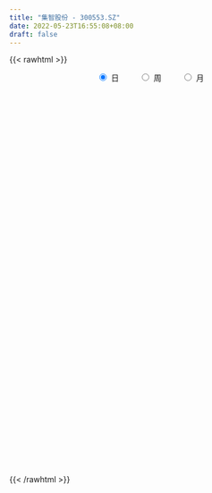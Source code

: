 ```yaml
---
title: "集智股份 - 300553.SZ"
date: 2022-05-23T16:55:08+08:00
draft: false
---
```

{{< rawhtml >}}
    <div style="text-align: center">
        <label style="padding: 1rem;"><input style="margin-right: .5rem" type="radio" name="period" value="D" checked onclick="period_change(this)">日</label>
        <label style="padding: 1rem;"><input style="margin-right: .5rem" type="radio" name="period" value="W" onclick="period_change(this)">周</label>
        <label style="padding: 1rem;"><input style="margin-right: .5rem" type="radio" name="period" value="M" onclick="period_change(this)">月</label>
    </div>
    <div id="chart" style="height: 700px;"></div> 
    <script type="text/javascript">
        const D_v = [2962.0,2968.0,3688.0,3439.0,1868.0,1615.0,1783.0,4002.0,2329.0,3218.0,6446.0,6210.93,5413.0,3472.0,4800.0,4028.0,3509.0,3926.0,3252.0,3404.0,7332.0,5811.0,5268.93,4559.0,4743.0,3405.0,14246.03,14517.24,8392.0,5097.0,4588.0,3905.0,3612.0,4736.0,3477.0,4555.0,4463.0,24744.67,15477.93,18235.24,9049.0,8050.0,6042.0,4484.0,4563.0,6042.0,5455.0,4165.0,2946.0,10030.0,7263.0,5226.0,11002.0,15880.93,10803.93,35881.0,49663.0,31903.0,22975.0,14839.0,12667.0,14887.0,21740.27,21833.75,11392.78,16136.78,10083.78,7266.0,20325.63,35066.72,22460.88,16913.0,23971.03,21809.03,20874.0,26190.03,17050.0,13338.85,12682.97,12625.9,11439.97,10590.12,15157.0,12155.0,11850.12,14364.0,7439.0,7422.0,6838.12,5230.12,6929.0,6146.0,4292.0,6129.0,7845.0,7114.0,3621.0,4165.0,4713.23,4066.48,2962.0,3488.0,3769.0,3030.97,2811.0,2035.1,2020.0,2239.0,2726.0,5511.0,5100.0,3158.0,5784.78,9227.0,4596.0,3797.0,4206.0,3359.0,3802.0,2610.0,2772.0,2955.21,4351.12,5575.03,5523.12,4320.0,4572.6,8953.0,4655.0,3219.78,5607.0,4857.0,3695.0,4349.78,3736.0,4301.0,6515.0,6170.0,4360.0,4411.12,7189.0,4974.0,3114.0,5951.0,29745.83,20670.6,28112.6,22133.0,14588.23,10885.0,9249.0,10646.0,8062.0,7560.0,6167.23,5602.85,6278.85,7251.0,6593.0,13162.0,16183.0,14206.0,6502.0,8854.9,7121.0,6992.0,13182.23,8792.0,7131.0,7607.9,8454.0,5835.97,11032.0,4586.0,4579.97,4958.0,3446.31,4913.0,3962.97,5039.0,3428.0,3801.0,3339.31,3458.67,2578.0,2642.0,3744.67,4295.0,3516.0,4230.0,2681.0,4208.0,19968.78,11934.0,6938.0,7583.0,7223.0,7083.0,6014.0,4666.0,6980.0,8033.0,10918.0,10257.38,7114.0,8153.38,6891.0,11172.0,3851.06,5019.0,4678.0,6293.0,3562.0,3738.0,3388.6,3646.0,2891.0,4950.0,6050.97,4335.6,4180.0,3062.0,5387.0,3517.0,3759.0,2635.51,4190.48,4311.0,3551.0,5860.91,4033.0,3569.23,4389.0,3774.1,5553.1,4345.03,4675.87,4747.0,2752.34,2232.0,2849.16,3655.0,3160.0,2194.0,2969.0,2476.0,5694.0,7524.0,6199.0,7689.2]
const D_histogram = [0.0,-0.0133123647,0.0082301914,-0.0097472657,-0.0249057482,-0.027937122,-0.0434325105,-0.0189228336,0.0078683094,0.0333970901,0.096657361,0.1755887801,0.1649779867,0.1801553685,0.206460985,0.1861997057,0.1546197102,0.1542626738,0.1559119346,0.1647586582,0.1913172199,0.1805620296,0.1414661569,0.0882484636,0.0574860588,0.0122854856,0.118644642,0.2305514233,0.2361589212,0.1991967683,0.1580962195,0.1027943203,0.0674212599,-0.0156632768,-0.050232824,-0.1539375175,-0.1739339941,0.0042088174,0.0221392317,0.1326669156,0.1483557287,0.106631692,0.0691571993,0.031047677,-0.0329744649,-0.1602227871,-0.1547765576,-0.1950043679,-0.2172723308,-0.1449342686,-0.0793020394,-0.106010194,-0.0306860015,0.0019649716,-0.1074423406,0.2208432978,0.4254004995,0.5522014933,0.4315458911,0.3251420701,0.2497385584,0.1984253652,0.2678338031,0.2255025731,0.1920595642,0.0640328299,-0.0031162803,-0.0707009633,0.0023533648,0.1271754996,0.0280843859,-0.0307221286,0.0888452297,0.1714300709,0.1501720092,0.2432887968,0.2048229259,0.1269146871,0.0223359608,-0.1490493964,-0.1991832685,-0.2551144722,-0.1777869501,-0.1897006735,-0.2673411803,-0.4217037214,-0.4766167293,-0.5667018453,-0.6230403407,-0.5970559954,-0.5328763287,-0.5088095796,-0.5144540054,-0.4957709038,-0.5542248286,-0.6081978809,-0.5811183565,-0.5792747344,-0.4682185805,-0.3228208351,-0.2342604451,-0.2039402857,-0.1085021477,-0.0012557609,0.0203424373,0.0687660421,0.0796158072,0.0597830281,0.0063061948,-0.1024833541,-0.1902275555,-0.2240097859,-0.2095628583,-0.3259870373,-0.3554956862,-0.3090249267,-0.300902806,-0.2284884497,-0.1120323315,-0.033809772,0.0528013056,0.1406476797,0.2243426972,0.3247876835,0.4341927132,0.5099419105,0.4924545783,0.5701232767,0.5297552915,0.5209739055,0.5376450841,0.5260504464,0.4993390605,0.4723494229,0.3982985728,0.3328244465,0.351342752,0.3416004422,0.2660138097,0.2163309721,0.0458730186,-0.0836014522,-0.1344617417,-0.0986140011,0.0875672422,0.1104025649,0.2668088435,0.4279281924,0.4562211507,0.4619176039,0.3748802111,0.2442762592,0.0939317053,-0.0394206493,-0.1812074662,-0.2285376971,-0.2430184826,-0.2075171051,-0.1739847755,-0.0913555728,0.0619574452,0.1122730669,0.0964147481,0.0096971541,-0.0141634443,-0.010106935,0.0993262393,0.0716478323,-0.0291946302,-0.0677955975,-0.1622096042,-0.1899224234,-0.3673101287,-0.4241584978,-0.4423516226,-0.5294427859,-0.5677918887,-0.6418472301,-0.5963677464,-0.5414468576,-0.4311991247,-0.3070245921,-0.2424719847,-0.2455621522,-0.1997067403,-0.192130379,-0.1249047067,-0.0739473541,-0.0056950947,0.0959976034,0.1384337567,0.2247901036,0.3387409055,0.4555837092,0.5109161591,0.5740459656,0.5870293141,0.5097655463,0.3928649561,0.2391227075,0.0442761695,-0.1540951216,-0.3158457228,-0.4135352429,-0.5524391414,-0.7399053767,-0.7707972845,-0.6172122664,-0.4790895584,-0.3561688287,-0.2656391007,-0.1465830368,-0.0908590847,-0.0181941014,0.0109054872,-0.016930946,-0.0138619367,0.0027051271,-0.0605723278,-0.0472715237,-0.0976051943,-0.1575210891,-0.2518518558,-0.2250262242,-0.1965457864,-0.1246771608,-0.1056781638,-0.0063383044,0.0954067029,0.0980197988,0.0202695974,0.0002016257,-0.1830481695,-0.2734824845,-0.2678308079,-0.2667341401,-0.1785972821,-0.0981926138,-0.0578961321,0.024203941,0.1115541155,0.1775781812,0.2072243287,0.2279975116,0.2339425555,0.2348541709,0.2741475202,0.3871436213,0.4731589879,0.6017698774]
const D_fast = [0.0,-0.0166404558,0.0069596481,-0.0134546255,-0.034839545,-0.0448551993,-0.0712087154,-0.0514297469,-0.0226715266,0.0112065266,0.0986311379,0.2214597519,0.2520934552,0.3123096791,0.3902305419,0.4165191889,0.4235941211,0.4618027531,0.5024299976,0.5524663857,0.6268542524,0.6612395695,0.657510236,0.6263546586,0.6099637686,0.5678345667,0.7038548836,0.8733995207,0.9380467489,0.9508837882,0.9493072943,0.9197039752,0.9011862297,0.8141858738,0.7670581206,0.6248690477,0.5613890726,0.7405840885,0.7640493107,0.9077437234,0.9605214688,0.9454553551,0.9252701622,0.8949225591,0.8226568011,0.655352782,0.6221048722,0.5331259699,0.4565399243,0.4926444194,0.5384511386,0.4852404356,0.5528931277,0.5860353437,0.4497674464,0.8332639092,1.1441712358,1.4090226029,1.3962534734,1.37113517,1.3581662979,1.3564594459,1.4928263346,1.5068707479,1.5214426301,1.4094241033,1.341495923,1.2562359991,1.3298786685,1.4864946781,1.3944246609,1.3279376142,1.46971628,1.595158639,1.6114435796,1.7653825663,1.778122427,1.7319428599,1.6329481238,1.4243004175,1.3243707283,1.2046609065,1.237541691,1.1782027993,1.0337269975,0.773938526,0.5998713358,0.3681107585,0.1560121779,0.0327325243,-0.0363068911,-0.1394425369,-0.2737004641,-0.3789600884,-0.5759702204,-0.7819927429,-0.9001928077,-1.0431678691,-1.0491663604,-0.9844738238,-0.954478545,-0.9751434571,-0.9068308559,-0.7998984094,-0.7732146019,-0.7075994866,-0.6768457696,-0.6817327917,-0.7336330763,-0.8680434637,-1.003344554,-1.0931292309,-1.1310730179,-1.3289939562,-1.4473765266,-1.4781619988,-1.5452655797,-1.5299733358,-1.4415253005,-1.3717551839,-1.2719437799,-1.1489354859,-1.0091547941,-0.827512887,-0.6095596789,-0.4063250039,-0.3006986916,-0.080499174,0.0115716637,0.133033754,0.2841162036,0.4040341775,0.5021575568,0.5932552749,0.618779068,0.6365110533,0.7428650469,0.8185228476,0.8094396675,0.813839573,0.6548498741,0.5044750403,0.4199993153,0.4311935557,0.6392666095,0.6897025734,0.9128110629,1.1809124599,1.3232607059,1.4444365601,1.4511192201,1.3815843329,1.2547227053,1.1115151885,0.924426505,0.8199618499,0.7447264437,0.7283485449,0.7183846806,0.7781749901,0.9469773694,1.0253612578,1.0336066261,0.9493133206,0.9219118611,0.9234416366,1.0577063708,1.0479399219,0.9397988019,0.8842489351,0.7492825274,0.6740891023,0.4048738649,0.2419858714,0.1132048409,-0.1062470189,-0.2865440939,-0.5210612428,-0.6246736957,-0.7051145213,-0.7026665696,-0.6552481849,-0.6513135738,-0.7157942793,-0.7198655526,-0.760321786,-0.7243222904,-0.6918517763,-0.6250232905,-0.4993311916,-0.4222865991,-0.2797327263,-0.081096698,0.1496420329,0.3327035226,0.5393448205,0.6990854976,0.7492631164,0.7305787651,0.6366171934,0.4528396978,0.2159446262,-0.0247674056,-0.2258407365,-0.5028544203,-0.8752969998,-1.0988882287,-1.0996062772,-1.0812559588,-1.0473774363,-1.0232574835,-0.9408471788,-0.9078379979,-0.8397215399,-0.8078955795,-0.8399647492,-0.840361224,-0.8231178784,-0.9015384153,-0.9000554922,-0.9747904613,-1.0740866284,-1.2313803591,-1.2608112835,-1.2814672924,-1.2407679569,-1.2481885008,-1.1504332176,-1.0248365345,-0.9977184889,-1.070401291,-1.0904188562,-1.3194306939,-1.47823563,-1.5395416554,-1.6051285225,-1.5616409851,-1.5057844702,-1.4799620216,-1.3918109633,-1.2765722599,-1.1661536489,-1.0847014192,-1.0069288583,-0.9424981756,-0.8828730175,-0.7750427881,-0.5652607817,-0.3609556681,-0.0819023093]
const D_slow = [0.0,-0.0033280912,-0.0012705433,-0.0037073598,-0.0099337968,-0.0169180773,-0.0277762049,-0.0325069133,-0.030539836,-0.0221905634,0.0019737768,0.0458709718,0.0871154685,0.1321543106,0.1837695569,0.2303194833,0.2689744109,0.3075400793,0.346518063,0.3877077275,0.4355370325,0.4806775399,0.5160440791,0.538106195,0.5524777097,0.5555490811,0.5852102416,0.6428480974,0.7018878277,0.7516870198,0.7912110747,0.8169096548,0.8337649698,0.8298491506,0.8172909446,0.7788065652,0.7353230667,0.736375271,0.741910079,0.7750768079,0.81216574,0.838823663,0.8561129629,0.8638748821,0.8556312659,0.8155755691,0.7768814297,0.7281303378,0.6738122551,0.6375786879,0.6177531781,0.5912506296,0.5835791292,0.5840703721,0.557209787,0.6124206114,0.7187707363,0.8568211096,0.9647075824,1.0459930999,1.1084277395,1.1580340808,1.2249925316,1.2813681748,1.3293830659,1.3453912734,1.3446122033,1.3269369625,1.3275253037,1.3593191786,1.366340275,1.3586597429,1.3808710503,1.423728568,1.4612715703,1.5220937695,1.573299501,1.6050281728,1.610612163,1.5733498139,1.5235539968,1.4597753787,1.4153286412,1.3679034728,1.3010681777,1.1956422474,1.0764880651,0.9348126038,0.7790525186,0.6297885197,0.4965694376,0.3693670427,0.2407535413,0.1168108154,-0.0217453918,-0.173794862,-0.3190744511,-0.4638931347,-0.5809477799,-0.6616529887,-0.7202180999,-0.7712031714,-0.7983287083,-0.7986426485,-0.7935570392,-0.7763655287,-0.7564615768,-0.7415158198,-0.7399392711,-0.7655601096,-0.8131169985,-0.869119445,-0.9215101596,-1.0030069189,-1.0918808404,-1.1691370721,-1.2443627736,-1.3014848861,-1.3294929689,-1.3379454119,-1.3247450855,-1.2895831656,-1.2334974913,-1.1523005704,-1.0437523921,-0.9162669145,-0.7931532699,-0.6506224507,-0.5181836279,-0.3879401515,-0.2535288805,-0.1220162689,0.0028184963,0.120905852,0.2204804952,0.3036866068,0.3915222948,0.4769224054,0.5434258578,0.5975086008,0.6089768555,0.5880764925,0.554461057,0.5298075568,0.5516993673,0.5793000085,0.6460022194,0.7529842675,0.8670395552,0.9825189562,1.0762390089,1.1373080737,1.1607910001,1.1509358377,1.1056339712,1.0484995469,0.9877449263,0.93586565,0.8923694561,0.8695305629,0.8850199242,0.9130881909,0.937191878,0.9396161665,0.9360753054,0.9335485717,0.9583801315,0.9762920896,0.968993432,0.9520445327,0.9114921316,0.8640115258,0.7721839936,0.6661443691,0.5555564635,0.423195767,0.2812477948,0.1207859873,-0.0283059493,-0.1636676637,-0.2714674449,-0.3482235929,-0.4088415891,-0.4702321271,-0.5201588122,-0.568191407,-0.5994175836,-0.6179044222,-0.6193281958,-0.595328795,-0.5607203558,-0.5045228299,-0.4198376035,-0.3059416762,-0.1782126365,-0.0347011451,0.1120561835,0.23949757,0.3377138091,0.3974944859,0.4085635283,0.3700397479,0.2910783172,0.1876945065,0.0495847211,-0.1353916231,-0.3280909442,-0.4823940108,-0.6021664004,-0.6912086076,-0.7576183828,-0.794264142,-0.8169789131,-0.8215274385,-0.8188010667,-0.8230338032,-0.8264992874,-0.8258230056,-0.8409660875,-0.8527839684,-0.877185267,-0.9165655393,-0.9795285033,-1.0357850593,-1.0849215059,-1.1160907961,-1.1425103371,-1.1440949132,-1.1202432374,-1.0957382877,-1.0906708884,-1.090620482,-1.1363825243,-1.2047531455,-1.2717108475,-1.3383943825,-1.383043703,-1.4075918564,-1.4220658895,-1.4160149042,-1.3881263754,-1.3437318301,-1.2919257479,-1.23492637,-1.1764407311,-1.1177271884,-1.0491903083,-0.952404403,-0.834114656,-0.6836721867]
const D_data = [['2021-05-12', 26.9146, 27.143, 26.567, 27.3118],['2021-05-13', 27.1629, 26.9344, 26.855, 27.4111],['2021-05-14', 26.9344, 27.3913, 26.8152, 27.5998],['2021-05-17', 27.4111, 26.9046, 26.8351, 27.5998],['2021-05-18', 26.9742, 26.8351, 26.6265, 27.1529],['2021-05-19', 26.8053, 26.9146, 26.6464, 26.9444],['2021-05-20', 26.7755, 26.6762, 26.6166, 26.845],['2021-05-21', 26.9642, 27.1728, 26.6663, 27.3317],['2021-05-24', 27.1728, 27.3317, 27.1728, 27.5005],['2021-05-25', 27.58, 27.4707, 27.1728, 27.7985],['2021-05-26', 27.8084, 28.2355, 27.8084, 28.6427],['2021-05-27', 28.2255, 28.9307, 28.1064, 29.1293],['2021-05-28', 29.0, 28.14, 28.02, 29.26],['2021-05-31', 28.14, 28.63, 27.86, 28.69],['2021-06-01', 28.73, 29.06, 28.44, 29.11],['2021-06-02', 28.8, 28.68, 28.56, 29.27],['2021-06-03', 28.52, 28.57, 28.51, 29.18],['2021-06-04', 28.58, 29.04, 28.52, 29.07],['2021-06-07', 29.09, 29.24, 28.88, 29.35],['2021-06-08', 29.25, 29.54, 28.94, 29.57],['2021-06-09', 29.39, 30.06, 29.12, 30.52],['2021-06-10', 30.22, 29.85, 29.61, 30.99],['2021-06-11', 30.0, 29.56, 29.55, 30.58],['2021-06-15', 29.29, 29.3, 28.89, 29.83],['2021-06-16', 29.58, 29.49, 29.15, 30.25],['2021-06-17', 29.28, 29.21, 29.0, 30.05],['2021-06-18', 29.22, 31.41, 29.22, 31.41],['2021-06-21', 30.9, 32.3, 30.58, 32.57],['2021-06-22', 32.3, 31.57, 31.39, 32.39],['2021-06-23', 31.25, 31.23, 31.12, 31.9],['2021-06-24', 31.23, 31.22, 31.14, 32.17],['2021-06-25', 31.1, 31.0, 30.6, 31.47],['2021-06-28', 30.99, 31.19, 30.56, 31.27],['2021-06-29', 31.19, 30.41, 30.3, 31.9],['2021-06-30', 30.25, 30.79, 30.18, 31.19],['2021-07-01', 30.81, 29.58, 29.58, 31.0],['2021-07-02', 29.65, 30.27, 29.36, 30.34],['2021-07-05', 30.23, 33.22, 30.23, 36.28],['2021-07-06', 32.8, 31.86, 31.49, 33.0],['2021-07-07', 32.17, 33.54, 31.98, 33.71],['2021-07-08', 33.98, 32.92, 32.81, 34.24],['2021-07-09', 32.92, 32.35, 31.99, 33.15],['2021-07-12', 32.36, 32.38, 32.28, 33.32],['2021-07-13', 32.5, 32.33, 31.88, 32.5],['2021-07-14', 32.33, 31.85, 31.55, 32.46],['2021-07-15', 31.66, 30.58, 30.1, 31.85],['2021-07-16', 30.65, 31.9, 30.65, 31.98],['2021-07-19', 31.74, 31.2, 30.8, 31.79],['2021-07-20', 30.93, 31.19, 30.83, 31.36],['2021-07-21', 31.19, 32.46, 31.19, 33.5],['2021-07-22', 32.52, 32.75, 32.31, 33.67],['2021-07-23', 32.61, 31.71, 31.68, 32.86],['2021-07-26', 31.9, 33.15, 31.56, 33.4],['2021-07-27', 32.6, 32.98, 32.51, 34.52],['2021-07-28', 32.61, 31.03, 30.2, 32.96],['2021-07-29', 32.0, 37.24, 31.57, 37.24],['2021-07-30', 38.17, 37.49, 35.5, 39.11],['2021-08-02', 36.89, 37.92, 35.0, 38.2],['2021-08-03', 36.66, 35.36, 35.32, 37.72],['2021-08-04', 34.88, 35.37, 34.76, 36.12],['2021-08-05', 35.2, 35.65, 34.84, 36.33],['2021-08-06', 35.62, 35.95, 33.5, 35.96],['2021-08-09', 35.67, 37.87, 35.41, 38.12],['2021-08-10', 37.87, 36.92, 36.71, 38.83],['2021-08-11', 37.07, 37.18, 36.5, 37.69],['2021-08-12', 37.42, 35.85, 35.8, 38.27],['2021-08-13', 36.05, 36.3, 35.07, 36.74],['2021-08-16', 36.25, 36.09, 35.06, 36.28],['2021-08-17', 36.0, 38.03, 35.52, 38.08],['2021-08-18', 38.6, 39.46, 38.21, 43.95],['2021-08-19', 39.46, 36.98, 36.6, 39.85],['2021-08-20', 36.2, 37.25, 35.33, 37.98],['2021-08-23', 36.93, 39.87, 36.93, 39.87],['2021-08-24', 40.0, 40.26, 39.01, 40.98],['2021-08-25', 40.26, 39.46, 39.16, 42.42],['2021-08-26', 40.27, 41.46, 39.51, 41.92],['2021-08-27', 40.75, 40.36, 39.63, 41.09],['2021-08-30', 39.6, 39.91, 39.26, 40.65],['2021-08-31', 39.32, 39.37, 38.56, 40.5],['2021-09-01', 39.37, 37.96, 37.7, 39.54],['2021-09-02', 37.88, 38.96, 37.86, 39.9],['2021-09-03', 39.48, 38.63, 38.38, 40.24],['2021-09-06', 38.99, 40.39, 38.5, 40.45],['2021-09-07', 40.31, 39.5, 39.2, 40.4],['2021-09-08', 39.72, 38.44, 38.37, 39.83],['2021-09-09', 38.38, 36.75, 36.66, 38.7],['2021-09-10', 37.09, 37.23, 36.42, 37.46],['2021-09-13', 36.99, 36.12, 35.89, 37.43],['2021-09-14', 36.39, 35.79, 35.67, 36.74],['2021-09-15', 35.87, 36.35, 35.28, 36.87],['2021-09-16', 36.6, 36.7, 35.81, 37.34],['2021-09-17', 36.5, 36.08, 35.3, 36.96],['2021-09-22', 36.08, 35.39, 35.31, 36.29],['2021-09-23', 35.21, 35.35, 34.79, 35.94],['2021-09-24', 35.34, 33.86, 33.8, 35.51],['2021-09-27', 34.3, 33.13, 32.62, 34.45],['2021-09-28', 33.1, 33.56, 32.82, 33.87],['2021-09-29', 33.56, 32.8, 32.8, 33.93],['2021-09-30', 33.18, 33.98, 32.81, 34.28],['2021-10-08', 34.39, 34.7, 34.05, 34.92],['2021-10-11', 34.48, 34.3, 33.99, 34.65],['2021-10-12', 34.34, 33.61, 33.3, 34.49],['2021-10-13', 33.42, 34.53, 33.42, 34.8],['2021-10-14', 34.34, 35.07, 34.21, 35.13],['2021-10-15', 34.84, 34.24, 34.08, 35.16],['2021-10-18', 34.17, 34.69, 34.13, 34.8],['2021-10-19', 34.69, 34.33, 34.23, 35.08],['2021-10-20', 34.33, 33.87, 33.69, 34.41],['2021-10-21', 34.0, 33.17, 33.0, 34.0],['2021-10-22', 33.45, 31.89, 31.82, 33.45],['2021-10-25', 32.15, 31.39, 30.91, 32.15],['2021-10-26', 31.49, 31.45, 31.13, 31.95],['2021-10-27', 31.46, 31.7, 30.92, 32.11],['2021-10-28', 31.65, 29.43, 29.22, 31.7],['2021-10-29', 29.17, 29.7, 28.97, 30.08],['2021-11-01', 29.83, 30.27, 29.3, 30.38],['2021-11-02', 30.37, 29.52, 29.2, 30.85],['2021-11-03', 29.66, 30.15, 29.27, 30.4],['2021-11-04', 30.42, 30.89, 29.83, 31.25],['2021-11-05', 30.89, 30.69, 30.42, 31.39],['2021-11-08', 30.42, 31.06, 30.42, 31.24],['2021-11-09', 31.06, 31.44, 30.83, 31.5],['2021-11-10', 31.4, 31.82, 31.1, 31.85],['2021-11-11', 31.8, 32.58, 31.71, 32.83],['2021-11-12', 32.54, 33.41, 32.28, 33.5],['2021-11-15', 33.59, 33.73, 33.21, 33.98],['2021-11-16', 33.5, 33.0, 32.91, 33.93],['2021-11-17', 33.13, 34.68, 32.84, 34.86],['2021-11-18', 34.77, 33.66, 33.65, 35.0],['2021-11-19', 33.66, 34.28, 33.5, 34.58],['2021-11-22', 34.13, 35.0, 34.01, 35.65],['2021-11-23', 34.9, 35.06, 34.71, 35.98],['2021-11-24', 35.17, 35.17, 34.89, 35.45],['2021-11-25', 35.38, 35.42, 34.92, 35.75],['2021-11-26', 35.3, 34.93, 34.45, 35.51],['2021-11-29', 34.63, 34.99, 34.31, 35.44],['2021-11-30', 35.15, 36.24, 34.8, 36.29],['2021-12-01', 36.0, 36.25, 35.8, 37.0],['2021-12-02', 36.5, 35.51, 35.4, 36.5],['2021-12-03', 35.52, 35.77, 35.21, 36.1],['2021-12-06', 35.88, 33.85, 33.69, 36.09],['2021-12-07', 34.27, 33.62, 33.35, 35.35],['2021-12-08', 33.86, 34.11, 33.6, 34.3],['2021-12-09', 34.25, 35.14, 33.84, 35.71],['2021-12-10', 37.23, 37.7, 36.11, 40.97],['2021-12-13', 37.08, 36.38, 36.02, 37.5],['2021-12-14', 36.16, 38.78, 35.8, 39.98],['2021-12-15', 38.41, 40.08, 37.98, 40.1],['2021-12-16', 40.69, 39.4, 39.21, 40.96],['2021-12-17', 39.2, 39.71, 38.72, 40.53],['2021-12-20', 39.71, 38.81, 38.69, 40.4],['2021-12-21', 38.82, 38.08, 37.92, 39.17],['2021-12-22', 38.3, 37.37, 37.26, 38.3],['2021-12-23', 37.55, 37.0, 36.73, 37.69],['2021-12-24', 37.1, 36.22, 36.04, 37.45],['2021-12-27', 36.48, 36.88, 35.91, 37.4],['2021-12-28', 37.1, 37.08, 36.99, 38.0],['2021-12-29', 37.09, 37.72, 36.03, 37.96],['2021-12-30', 37.69, 37.86, 37.69, 38.49],['2021-12-31', 37.98, 38.81, 37.51, 40.29],['2022-01-04', 38.88, 40.45, 38.3, 40.99],['2022-01-05', 40.24, 39.91, 39.28, 40.95],['2022-01-06', 39.71, 39.39, 39.31, 40.52],['2022-01-07', 39.38, 38.4, 38.27, 39.88],['2022-01-10', 38.0, 39.02, 37.81, 39.72],['2022-01-11', 39.28, 39.44, 39.06, 40.5],['2022-01-12', 39.8, 41.24, 39.4, 41.42],['2022-01-13', 41.05, 39.95, 39.89, 41.05],['2022-01-14', 40.19, 38.84, 38.76, 40.39],['2022-01-17', 38.58, 39.34, 38.39, 39.82],['2022-01-18', 39.35, 38.32, 38.05, 39.68],['2022-01-19', 38.18, 38.81, 37.8, 39.42],['2022-01-20', 38.81, 36.27, 36.2, 38.81],['2022-01-21', 36.21, 36.93, 36.08, 37.21],['2022-01-24', 36.92, 36.95, 36.42, 37.51],['2022-01-25', 36.96, 35.48, 35.35, 37.48],['2022-01-26', 35.4, 35.36, 35.06, 36.18],['2022-01-27', 35.48, 34.15, 34.01, 35.8],['2022-01-28', 34.16, 35.08, 34.11, 35.38],['2022-02-07', 36.16, 35.0, 34.55, 36.2],['2022-02-08', 35.01, 35.72, 34.91, 35.9],['2022-02-09', 35.72, 36.19, 35.7, 36.2],['2022-02-10', 36.19, 35.68, 35.22, 36.3],['2022-02-11', 35.5, 34.74, 34.56, 35.66],['2022-02-14', 34.1, 35.22, 34.1, 35.46],['2022-02-15', 35.22, 34.65, 34.3, 35.27],['2022-02-16', 34.68, 35.39, 34.66, 35.6],['2022-02-17', 35.28, 35.34, 35.2, 35.95],['2022-02-18', 35.02, 35.76, 34.66, 35.87],['2022-02-21', 35.76, 36.59, 35.5, 36.78],['2022-02-22', 36.57, 36.25, 35.89, 36.58],['2022-02-23', 36.36, 37.22, 36.27, 37.3],['2022-02-24', 38.0, 38.27, 37.0, 39.98],['2022-02-25', 37.57, 39.2, 37.57, 39.58],['2022-02-28', 39.0, 39.25, 38.25, 39.48],['2022-03-01', 39.1, 40.09, 38.78, 40.24],['2022-03-02', 39.84, 40.14, 39.63, 40.39],['2022-03-03', 40.14, 39.3, 39.15, 40.23],['2022-03-04', 39.2, 38.68, 38.55, 39.5],['2022-03-07', 38.7, 37.79, 37.57, 38.75],['2022-03-08', 37.96, 36.5, 36.3, 38.0],['2022-03-09', 36.5, 35.4, 34.26, 37.11],['2022-03-10', 35.88, 34.74, 34.67, 36.4],['2022-03-11', 34.38, 34.58, 33.0, 34.58],['2022-03-14', 34.11, 33.05, 32.9, 34.27],['2022-03-15', 32.82, 31.03, 30.95, 33.08],['2022-03-16', 31.15, 31.76, 30.71, 31.95],['2022-03-17', 31.86, 33.79, 31.86, 34.28],['2022-03-18', 33.79, 33.87, 33.37, 34.09],['2022-03-21', 33.86, 33.96, 33.45, 34.15],['2022-03-22', 33.95, 33.78, 33.34, 33.95],['2022-03-23', 33.99, 34.43, 33.6, 35.05],['2022-03-24', 34.35, 33.9, 33.69, 34.35],['2022-03-25', 34.34, 34.3, 33.5, 34.77],['2022-03-28', 34.59, 33.91, 33.51, 34.6],['2022-03-29', 33.91, 33.08, 32.83, 33.99],['2022-03-30', 33.18, 33.27, 32.69, 33.67],['2022-03-31', 33.2, 33.37, 32.92, 33.96],['2022-04-01', 33.27, 32.1, 31.94, 33.27],['2022-04-06', 32.12, 32.76, 31.69, 33.13],['2022-04-07', 32.76, 31.68, 31.38, 32.95],['2022-04-08', 31.7, 31.03, 30.91, 31.98],['2022-04-11', 30.95, 29.88, 29.61, 30.98],['2022-04-12', 30.0, 30.88, 29.59, 30.96],['2022-04-13', 30.84, 30.73, 30.23, 31.31],['2022-04-14', 31.08, 31.26, 30.58, 31.31],['2022-04-15', 31.09, 30.59, 30.02, 31.2],['2022-04-18', 30.61, 31.71, 29.89, 31.73],['2022-04-19', 31.42, 32.16, 31.39, 32.19],['2022-04-20', 31.26, 31.12, 30.55, 31.73],['2022-04-21', 30.99, 29.8, 29.78, 30.99],['2022-04-22', 29.8, 30.11, 29.12, 30.47],['2022-04-25', 29.38, 27.28, 27.18, 29.68],['2022-04-26', 27.59, 27.35, 26.54, 27.77],['2022-04-27', 27.0, 27.93, 26.32, 28.0],['2022-04-28', 27.74, 27.49, 26.67, 27.91],['2022-04-29', 27.28, 28.45, 27.1, 28.76],['2022-05-05', 28.6, 28.5, 28.18, 29.11],['2022-05-06', 28.34, 28.06, 27.39, 28.57],['2022-05-09', 27.8, 28.7, 27.8, 28.74],['2022-05-10', 28.41, 29.08, 28.01, 29.08],['2022-05-11', 28.78, 29.15, 28.78, 29.7],['2022-05-12', 28.9, 28.92, 28.55, 29.46],['2022-05-13', 29.12, 28.94, 28.8, 29.36],['2022-05-16', 28.84, 28.84, 28.73, 29.37],['2022-05-17', 28.84, 28.82, 28.08, 29.11],['2022-05-18', 29.29, 29.46, 28.83, 29.78],['2022-05-19', 29.29, 30.92, 29.0, 31.12],['2022-05-20', 30.79, 31.34, 30.65, 31.44],['2022-05-23', 31.28, 32.78, 31.11, 33.33]]
const W_v = [25168.83,21993.0,18718.0,14020.0,11519.0,20437.0,14847.28,37907.84,30151.75,17846.18,25720.44,22360.0,23709.24,20093.9,19233.48,14851.24,15275.5,24378.0,9753.4,6431.0,8400.4,5515.4,11015.18,9681.0,5563.18,6638.0,14973.0,8030.0,9292.0,9725.18,3198.09,1822.38,7542.69,10357.69,12083.0,11217.0,25810.97,23865.5,24985.52,18332.69,40559.74,14490.69,92163.04,51168.82,58500.13,58749.85,52528.77,34614.0,21626.01,22309.76,23222.9,21307.28,15677.51,13855.61,10435.01,7535.3,13041.6,8219.03,6128.01,7438.2,6003.48,5447.25,5820.52,10221.51,13274.4,13828.7,11608.83,11573.39,53274.45,58951.42,41380.6,18719.78,11848.0,8294.8,11588.0,6449.0,17535.0,11510.9,17401.8,13645.9,11253.0,17478.8,29284.14,34131.66,32223.17,26501.06,21522.0,28709.22,33292.25,88656.66,36208.87,8251.08,14584.08,16878.0,10564.27,12988.31,10059.53,134468.58,69039.35,35502.62,26273.61,18553.21,23144.89,54107.79,31748.03,50112.0,58967.25,43962.3,31278.08,45082.4,28857.38,29174.26,37566.62,4403.19,13001.81,18641.76,13056.09,13251.53,13491.82,9803.1,6139.4,5259.5,6262.35,7412.0,11761.0,9536.0,9420.83,13271.26,15261.6,17413.88,19483.01,13792.61,19971.36,24543.0,32818.68,31245.5,17801.97,11341.27,9110.4,27666.19,13297.24,15704.57,12407.0,3751.26,5365.27,8139.0,12966.62,17186.2,8942.47,11369.41,5002.12,12356.94,27092.47,30593.4,19791.6,12587.0,25582.5,20512.55,16441.7,33138.25,31775.94,58210.21,24082.88,13200.9,6886.0,3509.0,22258.27,192213.12,113974.43,74610.51,57091.52,49435.28,81927.97,31545.53,25284.4,29640.0,31159.4,22551.22,40744.85,39909.27,39581.38,23626.0,24633.0,12345.0,10489.71,26754.98,22005.0,20729.0,64432.86,34145.75,24565.5,34060.25,25901.0,26438.0,23777.64,7399.0,15780.0,12707.0,23616.93,19735.0,25067.93,26953.03,36499.24,20843.0,75556.84,26586.0,29630.0,123230.86,97271.0,81187.36,102032.23,109894.09,60677.81,60965.12,32565.24,18266.0,19613.23,4066.48,16060.97,14531.1,27865.78,17774.0,21176.48,25720.38,22244.78,25757.12,50973.83,96389.43,41684.23,38887.7,45745.9,43218.23,37515.87,21860.25,19065.98,16775.67,43021.78,34841.0,40854.38,37181.44,23290.0,20926.57,11577.6,19488.99,21325.14,22737.1,7499.34,14090.16,24862.0,7689.2]
const W_histogram = [0.0,-0.4396845584,-0.6429921918,-0.7686895184,-0.7992060759,-0.6319758565,-0.4220351083,-0.0243874809,0.2697020471,0.3851471567,0.5345159137,0.5276139144,0.6411373832,0.4644692316,0.4078699179,0.1805374868,0.1890206708,-0.1591266631,-0.3984048849,-0.4645503209,-0.6625471268,-0.727737216,-0.8699685443,-0.8925833521,-0.8814731068,-0.8027044523,-0.7044926343,-0.5938844841,-0.8219181837,-1.1087138558,-1.1636246917,-1.0839438378,-0.8520934139,-0.4611643223,-0.2736968174,-0.1985356195,0.1916961054,0.4810479878,0.6677398179,0.5388934912,0.5710435836,0.6015287633,0.9205031991,0.9461325186,1.02428306,1.0789842351,1.1162711948,0.8199559198,0.2897787208,0.1133297674,-0.0384466761,-0.116937091,-0.176618903,-0.1485221021,-0.2958896563,-0.3539183028,-0.4214148085,-0.4418326289,-0.4325477006,-0.3209857349,-0.2405329524,-0.1057478769,-0.0760461707,-0.2937943098,-0.3105330038,-0.248218204,-0.0968397266,0.0295569756,0.419658591,0.7721735521,0.690881681,0.550820015,0.3945024054,0.3253825579,0.2873459206,0.3104442795,0.3623864387,0.3885384874,0.213546568,0.0730095234,0.0809908449,0.1505762448,0.30456069,0.4069073792,0.454845717,0.5640560227,0.5685622785,0.6936679191,0.5340203591,0.6856743223,0.5018684642,0.2505029832,0.0065658937,-0.1714220339,-0.2784803571,-0.2667282803,-0.3617903562,-0.0971416033,0.0700163192,0.0720774283,0.0813018272,0.0398405091,0.0593268779,0.1158573506,0.1689258752,0.2755995563,0.280363548,0.3160647478,0.199333218,0.3204093037,0.378740626,0.3652971995,0.2135778658,0.053634469,-0.0328423835,-0.2233194418,-0.2650306081,-0.2835937224,-0.3056780684,-0.4612195555,-0.4795084844,-0.4648569975,-0.3595532324,-0.2623430441,-0.15505428,-0.0974224481,-0.0084282596,0.0784549546,0.1180937543,0.1289325538,-0.0724456838,-0.1913950668,-0.0612377469,-0.14353225,0.1286194111,0.0696353172,-0.0184025288,-0.105417717,-0.1521265851,-0.1688815646,-0.2619315517,-0.284516458,-0.3637726658,-0.3664539275,-0.3581926637,-0.3509283727,-0.203802926,-0.0713260593,-0.0416494236,0.0298829915,0.0496693345,0.0897530562,0.2327885739,0.2935137518,0.2975325222,0.3684344236,0.4177524682,0.4303552352,0.4823195514,0.532948545,0.5364075578,0.3092502525,0.2536072042,0.0910417709,-0.0433894006,-0.0586031857,0.0531722065,0.5358176101,0.5253042474,0.4693432319,0.417814024,0.4842665936,0.2315522415,-0.0614411433,-0.3882725794,-0.6904067357,-0.9754887114,-1.1832817438,-1.4640416574,-1.643186466,-1.6098666114,-1.5967430137,-1.4988829381,-1.3990713353,-1.1276766567,-0.8332799386,-0.5246935536,-0.3857204676,-0.1357254277,-0.0026004122,0.0655077792,0.2418926136,0.4471935347,0.5041813142,0.4425279218,0.3651443364,0.3704959649,0.3593922095,0.4134060921,0.5001721684,0.5775275585,0.728490606,0.7717874771,0.7231508691,0.7971211768,0.7807859885,0.7235184057,1.0229396606,1.0607536262,1.050812653,1.0473565153,1.1836051398,1.0887004562,0.8724668782,0.6054879086,0.2510332597,0.0090928259,-0.1113730865,-0.2244371015,-0.4470385952,-0.7153972027,-0.7937969752,-0.6368106021,-0.4571294961,-0.2856409471,-0.1155006576,0.1147000367,0.375321917,0.2894963921,0.3783750364,0.3797803193,0.3796647447,0.2277651421,-0.0079969837,-0.1875805749,-0.2353189236,-0.0429416196,0.0372307116,-0.1856797194,-0.3701061389,-0.4471479043,-0.6196657077,-0.76945607,-0.85519018,-0.8968843035,-0.9820500044,-1.0067115973,-0.9088146537,-0.6401580918,-0.3383620377]
const W_fast = [0.0,-0.549605698,-0.9136613794,-1.2315310855,-1.461849162,-1.4526129067,-1.3481809357,-0.9566301785,-0.5951151387,-0.3833832399,-0.1003855045,0.0246159749,0.2984237895,0.2378729458,0.2832411116,0.1010430522,0.1567814039,-0.2311475958,-0.5700270389,-0.7523100551,-1.1159436427,-1.3630680359,-1.7227915003,-1.9685521462,-2.1778101776,-2.2997176361,-2.3776289766,-2.4154919474,-2.849005193,-3.412979329,-3.7587963378,-3.9501014434,-3.931274373,-3.655636362,-3.5365930615,-3.5110657683,-3.0729100171,-2.6632961377,-2.3096693532,-2.3037923072,-2.1288813189,-1.9480139483,-1.3989137127,-1.1367512636,-0.8025299572,-0.4780827233,-0.1617279649,-0.2530542599,-0.7107867787,-0.8589032903,-1.0202914029,-1.1280160905,-1.2318526282,-1.2408863528,-1.4622263211,-1.6087345433,-1.7815847511,-1.9124607287,-2.0113127256,-1.9799971936,-1.9596776492,-1.8513295429,-1.8406393794,-2.1318360959,-2.2262080409,-2.2259477921,-2.0987792463,-1.9649933002,-1.469977037,-0.924418688,-0.8329901388,-0.8353468011,-0.8930388093,-0.8808130174,-0.8470131745,-0.7463037458,-0.6037649769,-0.4804783063,-0.6020835838,-0.7243682475,-0.6961392148,-0.5889097537,-0.358785136,-0.154711602,0.0069381651,0.2571624764,0.4038093018,0.7023319223,0.676189452,0.9992619958,0.9409232538,0.7521835186,0.5098879024,0.2890444664,0.1123660539,0.0574360607,-0.1280736043,0.1122897477,0.29695175,0.3170322162,0.3465820719,0.3150808811,0.3493989694,0.4348937797,0.5301937732,0.7057673433,0.780622222,0.8953396087,0.8284413834,1.0296197951,1.1826362738,1.2605171472,1.16219228,1.0156575004,0.9209700521,0.6746631332,0.566694315,0.47723277,0.3787289069,0.1078825309,-0.030283519,-0.1318462815,-0.1164308245,-0.0848063972,-0.0162812032,0.0169950167,0.1038821403,0.2103790931,0.2795413314,0.3226132694,0.1031236108,-0.0636745389,0.0511733443,-0.0670042213,0.2373022926,0.195727028,0.1030885498,-0.0102810677,-0.095021582,-0.1539969527,-0.3125298277,-0.4062438485,-0.5764432227,-0.6707379663,-0.7520248684,-0.8324926707,-0.7363179554,-0.6216726035,-0.6024083237,-0.5234051607,-0.4912014841,-0.4286794984,-0.2274468372,-0.0933432214,-0.0149413204,0.1480691869,0.3018253486,0.4220169243,0.5945611284,0.7784272583,0.9159881605,0.7661434183,0.7739021711,0.6340971805,0.4888186588,0.4589540773,0.5840225211,1.2006223273,1.3214350264,1.3828098189,1.435734117,1.623253335,1.4284270433,1.1200733727,0.6961737917,0.2214379515,-0.307516202,-0.8111296704,-1.4578999984,-2.0478414235,-2.4169882218,-2.8030503775,-3.0799110364,-3.3298672674,-3.340391753,-3.2543150195,-3.0769020229,-3.0343590538,-2.8182953709,-2.6858204584,-2.6013353223,-2.3644773345,-2.0473780296,-1.8643449216,-1.8153663335,-1.8014638348,-1.7034882152,-1.6247439181,-1.4673785126,-1.2555693941,-1.0338321144,-0.7007464154,-0.464502675,-0.3323515658,-0.0591009638,0.119760345,0.2433723636,0.7985285336,1.1015309058,1.3542930958,1.6126760869,2.0448259964,2.2220964269,2.2239795684,2.108372576,1.816676242,1.5770090146,1.4286998306,1.2595265402,0.9251653977,0.4779574895,0.2011084732,0.1988921958,0.2642909278,0.36436924,0.5056343651,0.7645100686,1.1189624281,1.1055110012,1.2889834046,1.3853337674,1.480134379,1.3851760619,1.1474146902,0.9209359552,0.8143678756,0.9960097748,1.0854897838,0.816159423,0.5392064688,0.3503777273,0.022943497,-0.3192108828,-0.6187425379,-0.8846577372,-1.2153359392,-1.4916754314,-1.6209821512,-1.5123651123,-1.2951595677]
const W_slow = [0.0,-0.1099211396,-0.2706691876,-0.4628415671,-0.6626430861,-0.8206370502,-0.9261458273,-0.9322426975,-0.8648171858,-0.7685303966,-0.6349014182,-0.5029979396,-0.3427135938,-0.2265962859,-0.1246288064,-0.0794944347,-0.032239267,-0.0720209327,-0.171622154,-0.2877597342,-0.4533965159,-0.6353308199,-0.852822956,-1.075968794,-1.2963370707,-1.4970131838,-1.6731363424,-1.8216074634,-2.0270870093,-2.3042654732,-2.5951716462,-2.8661576056,-3.0791809591,-3.1944720397,-3.262896244,-3.3125301489,-3.2646061225,-3.1443441256,-2.9774091711,-2.8426857983,-2.6999249024,-2.5495427116,-2.3194169118,-2.0828837822,-1.8268130172,-1.5570669584,-1.2779991597,-1.0730101797,-1.0005654995,-0.9722330577,-0.9818447267,-1.0110789995,-1.0552337252,-1.0923642507,-1.1663366648,-1.2548162405,-1.3601699426,-1.4706280998,-1.578765025,-1.6590114587,-1.7191446968,-1.745581666,-1.7645932087,-1.8380417862,-1.9156750371,-1.9777295881,-2.0019395197,-1.9945502758,-1.8896356281,-1.6965922401,-1.5238718198,-1.3861668161,-1.2875412147,-1.2061955753,-1.1343590951,-1.0567480252,-0.9661514156,-0.8690167937,-0.8156301517,-0.7973777709,-0.7771300597,-0.7394859985,-0.663345826,-0.5616189812,-0.4479075519,-0.3068935463,-0.1647529766,0.0086640031,0.1421690929,0.3135876735,0.4390547895,0.5016805353,0.5033220088,0.4604665003,0.390846411,0.3241643409,0.2337167519,0.2094313511,0.2269354309,0.2449547879,0.2652802447,0.275240372,0.2900720915,0.3190364291,0.3612678979,0.430167787,0.500258674,0.5792748609,0.6291081654,0.7092104914,0.8038956479,0.8952199477,0.9486144142,0.9620230314,0.9538124355,0.8979825751,0.8317249231,0.7608264925,0.6844069754,0.5691020865,0.4492249654,0.333010716,0.2431224079,0.1775366469,0.1387730769,0.1144174648,0.1123103999,0.1319241386,0.1614475771,0.1936807156,0.1755692946,0.1277205279,0.1124110912,0.0765280287,0.1086828815,0.1260917108,0.1214910786,0.0951366493,0.0571050031,0.0148846119,-0.050598276,-0.1217273905,-0.2126705569,-0.3042840388,-0.3938322047,-0.4815642979,-0.5325150294,-0.5503465442,-0.5607589001,-0.5532881522,-0.5408708186,-0.5184325546,-0.4602354111,-0.3868569732,-0.3124738426,-0.2203652367,-0.1159271196,-0.0083383108,0.112241577,0.2454787132,0.3795806027,0.4568931658,0.5202949669,0.5430554096,0.5322080594,0.517557263,0.5308503146,0.6648047172,0.796130779,0.913466587,1.017920093,1.1389867414,1.1968748018,1.181514516,1.0844463711,0.9118446872,0.6679725093,0.3721520734,0.006141659,-0.4046549575,-0.8071216103,-1.2063073638,-1.5810280983,-1.9307959321,-2.2127150963,-2.4210350809,-2.5522084693,-2.6486385862,-2.6825699432,-2.6832200462,-2.6668431014,-2.606369948,-2.4945715644,-2.3685262358,-2.2578942553,-2.1666081712,-2.07398418,-1.9841361276,-1.8807846046,-1.7557415625,-1.6113596729,-1.4292370214,-1.2362901521,-1.0555024348,-0.8562221406,-0.6610256435,-0.4801460421,-0.2244111269,0.0407772796,0.3034804428,0.5653195717,0.8612208566,1.1333959707,1.3515126902,1.5028846674,1.5656429823,1.5679161888,1.5400729171,1.4839636417,1.3722039929,1.1933546923,0.9949054485,0.8357027979,0.7214204239,0.6500101871,0.6211350227,0.6498100319,0.7436405112,0.8160146092,0.9106083683,1.0055534481,1.1004696343,1.1574109198,1.1554116739,1.1085165301,1.0496867992,1.0389513943,1.0482590722,1.0018391424,0.9093126077,0.7975256316,0.6426092047,0.4502451872,0.2364476422,0.0122265663,-0.2332859348,-0.4849638341,-0.7121674976,-0.8722070205,-0.9567975299]
const W_data = [['2017-07-14', 55.0581, 50.0332, 49.935, 55.5291],['2017-07-21', 49.6111, 43.1435, 42.8, 49.7584],['2017-07-28', 42.7019, 43.8992, 42.0051, 45.4695],['2017-08-04', 43.9091, 43.3595, 43.2809, 44.9494],['2017-08-11', 43.3398, 43.4183, 42.4271, 44.6059],['2017-08-18', 43.5656, 45.5873, 43.3398, 46.7454],['2017-08-25', 45.5873, 46.5982, 45.2143, 46.9613],['2017-09-01', 46.6276, 50.2883, 46.6276, 52.3591],['2017-09-08', 50.2883, 50.8379, 49.8663, 53.5369],['2017-09-15', 50.8379, 49.8565, 49.5719, 52.7026],['2017-09-22', 49.8565, 51.2698, 48.8849, 53.4878],['2017-09-29', 50.9557, 50.043, 48.0703, 52.5358],['2017-10-13', 50.7496, 52.2512, 50.0528, 53.7528],['2017-10-20', 52.2512, 48.8456, 47.5992, 52.2512],['2017-10-27', 48.8554, 50.043, 48.1292, 50.887],['2017-11-03', 49.1008, 47.3539, 47.1085, 50.1019],['2017-11-10', 47.8249, 49.8565, 47.2165, 50.5533],['2017-11-17', 50.2491, 44.4685, 44.174, 51.5053],['2017-11-24', 44.6648, 43.9974, 42.4075, 45.8621],['2017-12-01', 43.6735, 44.9592, 43.1435, 45.1358],['2017-12-08', 45.0573, 42.0836, 40.2483, 45.0573],['2017-12-15', 42.329, 42.3977, 41.4653, 42.7412],['2017-12-22', 42.4075, 40.1207, 39.6791, 46.4019],['2017-12-29', 40.1207, 40.3268, 38.3934, 40.3367],['2018-01-05', 40.8764, 39.8361, 39.3749, 40.8764],['2018-01-12', 39.7478, 40.052, 39.2767, 40.5918],['2018-01-19', 40.0324, 39.9441, 38.7566, 42.7412],['2018-01-26', 39.7478, 39.895, 38.7762, 40.4054],['2018-02-02', 39.8459, 34.4874, 33.9378, 39.8459],['2018-02-09', 34.4775, 31.2683, 30.8757, 34.8112],['2018-02-14', 31.1603, 31.9847, 31.1603, 32.3184],['2018-02-23', 32.2006, 32.446, 31.9455, 32.6619],['2018-03-02', 32.4165, 33.9966, 32.4165, 34.5757],['2018-03-09', 34.0457, 36.7054, 33.977, 37.147],['2018-03-16', 36.7054, 34.9683, 34.2518, 38.099],['2018-03-23', 34.7523, 33.6139, 33.398, 36.7937],['2018-03-30', 32.8189, 38.3542, 30.4831, 39.4043],['2018-04-04', 38.4523, 38.7467, 37.0685, 40.4642],['2018-04-13', 38.1677, 38.7762, 36.1165, 39.6693],['2018-04-20', 38.7271, 35.0468, 34.9388, 38.943],['2018-04-27', 34.8309, 36.8526, 33.8691, 42.0247],['2018-05-04', 36.4796, 37.0979, 35.0173, 37.4022],['2018-05-11', 36.8035, 41.9266, 36.3619, 48.7573],['2018-05-18', 41.7695, 39.6202, 38.9234, 42.2995],['2018-05-25', 39.7478, 41.0727, 39.5221, 42.4958],['2018-06-01', 40.4348, 41.7427, 39.0117, 43.1743],['2018-06-08', 41.1503, 42.4536, 41.1503, 44.6651],['2018-06-15', 41.6637, 38.1786, 37.211, 43.4112],['2018-06-22', 37.7837, 33.3014, 32.087, 37.7837],['2018-06-29', 33.8444, 35.8387, 32.63, 36.1152],['2018-07-06', 36.0164, 35.1476, 33.6272, 36.984],['2018-07-13', 35.1476, 35.2365, 33.9925, 36.0362],['2018-07-20', 35.0094, 34.8317, 34.0122, 36.4311],['2018-07-27', 34.8317, 35.5623, 34.7527, 36.4212],['2018-08-03', 35.2957, 32.6991, 32.1956, 35.5228],['2018-08-10', 32.6103, 32.8275, 31.5934, 33.0743],['2018-08-17', 32.4128, 31.8698, 31.0602, 36.5298],['2018-08-24', 31.7809, 31.6723, 31.3465, 32.6892],['2018-08-31', 32.245, 31.4453, 31.2478, 32.6004],['2018-09-07', 31.4946, 32.5214, 31.2774, 32.5806],['2018-09-14', 32.166, 32.1857, 31.7908, 33.0743],['2018-09-21', 32.2153, 33.0644, 31.8204, 33.173],['2018-09-28', 33.0644, 31.8698, 31.5934, 33.3705],['2018-10-12', 31.5934, 27.8515, 26.8642, 31.5934],['2018-10-19', 28.2366, 29.2239, 26.3706, 29.7866],['2018-10-26', 29.6089, 29.836, 28.3353, 31.2972],['2018-11-02', 29.7175, 31.1096, 29.2535, 31.2379],['2018-11-09', 31.1096, 31.2379, 29.7372, 31.623],['2018-11-16', 31.1392, 35.8486, 30.8628, 38.2477],['2018-11-23', 34.7527, 37.6158, 34.7527, 38.4748],['2018-11-30', 35.9868, 33.2717, 31.9093, 35.9868],['2018-12-07', 33.7654, 32.2252, 31.9883, 34.1998],['2018-12-14', 32.2746, 31.4058, 31.3761, 33.173],['2018-12-21', 31.2083, 31.9981, 30.9121, 32.0574],['2018-12-28', 31.9784, 32.1759, 31.5934, 33.0447],['2019-01-04', 32.2055, 32.9854, 31.6032, 33.0249],['2019-01-11', 33.0545, 33.6765, 32.709, 34.0122],['2019-01-18', 33.7851, 33.7358, 32.9262, 34.1504],['2019-01-25', 33.7358, 30.9319, 30.8924, 34.1406],['2019-02-01', 30.9319, 30.5073, 29.5003, 31.4255],['2019-02-15', 30.5073, 31.9587, 30.5073, 32.0771],['2019-02-22', 32.166, 32.9262, 31.7513, 33.0842],['2019-03-01', 33.0545, 34.6737, 32.9065, 35.118],['2019-03-08', 34.6836, 34.9205, 34.6046, 37.1024],['2019-03-15', 35.5425, 34.9205, 34.4368, 37.5171],['2019-03-22', 34.9995, 36.4706, 34.881, 37.0926],['2019-03-29', 36.2238, 35.8881, 34.9107, 36.8655],['2019-04-04', 36.2632, 38.2477, 35.8881, 40.1927],['2019-04-12', 38.6031, 35.0884, 34.7724, 38.6031],['2019-04-19', 35.5721, 39.4917, 34.8021, 44.2109],['2019-04-26', 39.1264, 35.7301, 35.1279, 41.3972],['2019-04-30', 35.5228, 34.0715, 30.458, 35.74],['2019-05-10', 32.9459, 32.9953, 30.764, 33.4692],['2019-05-17', 32.6201, 32.6794, 32.1067, 33.5284],['2019-05-24', 32.3832, 32.6749, 31.7118, 33.8567],['2019-05-31', 32.6749, 33.7376, 32.4762, 34.254],['2019-06-06', 33.6879, 31.9598, 31.9201, 33.9461],['2019-06-14', 31.9797, 36.7766, 31.5327, 45.6654],['2019-06-21', 37.74, 36.7468, 33.9759, 37.74],['2019-06-28', 36.7369, 35.2273, 34.3434, 36.7369],['2019-07-05', 35.555, 35.4458, 34.7704, 36.7369],['2019-07-12', 35.2074, 34.8102, 33.4297, 35.555],['2019-07-19', 34.5619, 35.5948, 34.5321, 36.2403],['2019-07-26', 34.8797, 36.3794, 34.8797, 37.9386],['2019-08-02', 36.3794, 36.7965, 35.853, 37.8393],['2019-08-09', 36.727, 38.1372, 35.3067, 38.2366],['2019-08-16', 37.9386, 37.452, 36.7568, 40.3917],['2019-08-23', 37.7499, 38.2664, 37.6208, 40.0838],['2019-08-30', 37.7896, 36.429, 35.9225, 38.5941],['2019-09-06', 36.4687, 39.7263, 36.4687, 40.5903],['2019-09-12', 39.7263, 39.8157, 38.9318, 40.4016],['2019-09-20', 39.9944, 39.4581, 37.7698, 40.0143],['2019-09-27', 39.617, 37.6407, 36.9256, 40.7095],['2019-09-30', 37.6804, 36.9355, 36.9355, 38.0181],['2019-10-11', 36.9355, 37.3328, 35.853, 37.6009],['2019-10-18', 37.6903, 35.3067, 34.7804, 37.6903],['2019-10-25', 35.7537, 36.4687, 35.0585, 37.1143],['2019-11-01', 36.0814, 36.4886, 35.4557, 39.5177],['2019-11-08', 36.2701, 36.2006, 32.3372, 36.9951],['2019-11-15', 35.5848, 33.8269, 33.6581, 36.2204],['2019-11-22', 33.7475, 34.7704, 33.7475, 35.2571],['2019-11-29', 34.8797, 34.8499, 33.9163, 34.9293],['2019-12-06', 34.7605, 36.0218, 34.6612, 36.3694],['2019-12-13', 36.0218, 36.2502, 35.416, 36.3794],['2019-12-20', 36.3694, 36.7865, 36.1013, 37.442],['2019-12-27', 36.4191, 36.5283, 36.0615, 37.3229],['2020-01-03', 36.4489, 37.2931, 35.853, 37.6009],['2020-01-10', 37.2931, 37.7896, 36.6972, 38.0379],['2020-01-17', 37.8592, 37.6407, 37.3526, 38.9814],['2020-01-23', 37.3229, 37.5413, 37.3229, 39.3986],['2020-02-07', 33.7872, 34.4129, 32.2776, 35.0088],['2020-02-14', 34.5619, 34.4924, 34.1448, 35.843],['2020-02-21', 34.4924, 37.5612, 34.4924, 37.9088],['2020-02-28', 37.5016, 34.9591, 34.7506, 38.3557],['2020-03-06', 35.704, 39.9249, 34.83, 40.0143],['2020-03-13', 39.329, 36.4489, 34.1646, 39.8455],['2020-03-20', 36.6872, 35.7239, 34.4228, 37.0547],['2020-03-27', 35.0585, 35.2273, 34.2242, 35.7338],['2020-04-03', 34.7605, 35.277, 34.1944, 35.7139],['2020-04-10', 35.6941, 35.3564, 35.0883, 38.4153],['2020-04-17', 35.2571, 33.9263, 33.7773, 35.2571],['2020-04-24', 33.7773, 34.2639, 33.6084, 37.5513],['2020-04-30', 34.5519, 32.9927, 32.2776, 36.2502],['2020-05-08', 32.4862, 33.3999, 32.3968, 33.5687],['2020-05-15', 33.4495, 33.2112, 33.0126, 33.6283],['2020-05-22', 33.3502, 32.8934, 32.6848, 33.5886],['2020-05-29', 32.2776, 34.7704, 32.2776, 35.4954],['2020-06-05', 35.2571, 35.1578, 34.1845, 35.9523],['2020-06-12', 34.8797, 34.1845, 33.7674, 35.3862],['2020-06-19', 34.1448, 34.8996, 33.7177, 35.2174],['2020-06-24', 35.0485, 34.4526, 34.3136, 35.0783],['2020-07-03', 34.4626, 34.8499, 33.5985, 35.1578],['2020-07-10', 34.8598, 36.6972, 34.8499, 37.5314],['2020-07-17', 36.7071, 36.3694, 34.8698, 38.7232],['2020-07-24', 36.7071, 36.0218, 36.0218, 38.2366],['2020-07-31', 36.4389, 37.2931, 35.6047, 37.4023],['2020-08-07', 37.303, 37.6407, 37.2434, 39.4383],['2020-08-14', 37.5711, 37.6804, 36.0814, 39.2099],['2020-08-21', 37.5513, 38.7232, 37.3526, 38.8325],['2020-08-28', 38.3458, 39.4184, 36.9355, 40.4016],['2020-09-04', 39.7164, 39.4482, 38.1273, 40.1136],['2020-09-11', 39.2992, 36.3496, 34.7903, 41.7126],['2020-09-18', 37.1937, 38.028, 36.4489, 38.316],['2020-09-25', 38.028, 36.3098, 36.2006, 38.3955],['2020-09-30', 36.3992, 35.9523, 35.2571, 36.5383],['2020-10-09', 36.727, 37.0746, 36.3694, 37.3328],['2020-10-16', 37.3427, 39.0013, 37.1242, 39.1205],['2020-10-23', 38.9417, 45.5859, 38.1174, 53.1339],['2020-10-30', 45.1092, 41.216, 41.1962, 46.152],['2020-11-06', 41.4147, 40.9876, 40.5407, 43.977],['2020-11-13', 41.1564, 41.2458, 40.0242, 44.0763],['2020-11-20', 40.9082, 43.2818, 38.7331, 43.6493],['2020-11-27', 43.0732, 39.2297, 37.3229, 47.2743],['2020-12-04', 37.3328, 37.4818, 37.3328, 39.2595],['2020-12-11', 37.8095, 35.3564, 34.9095, 37.8095],['2020-12-18', 35.4657, 33.668, 32.8338, 35.853],['2020-12-25', 33.9858, 31.7314, 31.066, 34.4526],['2020-12-31', 31.7314, 30.5694, 30.0529, 32.0591],['2021-01-08', 30.7581, 27.292, 26.6563, 31.4732],['2021-01-15', 27.3019, 26.0406, 24.4913, 27.4509],['2021-01-22', 26.0406, 26.9146, 25.832, 28.1858],['2021-01-29', 27.0039, 25.3553, 24.9878, 27.0039],['2021-02-05', 25.4348, 25.2759, 24.8687, 27.0337],['2021-02-10', 25.0276, 24.4217, 23.8358, 25.3752],['2021-02-19', 24.6998, 26.269, 24.5806, 26.3485],['2021-02-26', 26.7656, 26.9742, 25.9313, 27.292],['2021-03-05', 26.9742, 27.8879, 26.6961, 27.9375],['2021-03-12', 27.5601, 26.2392, 25.4646, 28.3745],['2021-03-19', 26.2392, 28.0964, 26.0307, 33.3701],['2021-03-26', 28.0964, 27.2324, 26.9146, 28.3546],['2021-04-02', 27.2622, 26.6067, 25.8221, 27.4608],['2021-04-09', 26.8152, 28.3745, 26.6663, 29.179],['2021-04-16', 28.7022, 29.6855, 27.431, 29.9437],['2021-04-23', 29.6855, 28.5731, 28.4142, 30.2913],['2021-04-30', 28.2057, 27.1231, 26.8351, 28.6725],['2021-05-07', 27.4111, 26.557, 26.1598, 27.4211],['2021-05-14', 26.5173, 27.3913, 26.1598, 27.5998],['2021-05-21', 27.4111, 27.1728, 26.6166, 27.5998],['2021-05-28', 27.1728, 28.14, 27.1728, 29.26],['2021-06-04', 28.14, 29.04, 27.86, 29.27],['2021-06-11', 29.09, 29.56, 28.88, 30.99],['2021-06-18', 29.29, 31.41, 28.89, 31.41],['2021-06-25', 30.9, 31.0, 30.58, 32.57],['2021-07-02', 30.99, 30.27, 29.36, 31.9],['2021-07-09', 30.23, 32.35, 30.23, 36.28],['2021-07-16', 32.36, 31.9, 30.1, 33.32],['2021-07-23', 31.74, 31.71, 30.8, 33.67],['2021-07-30', 31.9, 37.49, 30.2, 39.11],['2021-08-06', 36.89, 35.95, 33.5, 38.2],['2021-08-13', 35.67, 36.3, 35.07, 38.83],['2021-08-20', 36.25, 37.25, 35.06, 43.95],['2021-08-27', 36.93, 40.36, 36.93, 42.42],['2021-09-03', 39.6, 38.63, 37.7, 40.65],['2021-09-10', 38.99, 37.23, 36.42, 40.45],['2021-09-17', 36.99, 36.08, 35.28, 37.43],['2021-09-24', 36.08, 33.86, 33.8, 36.29],['2021-09-30', 34.3, 33.98, 32.62, 34.45],['2021-10-08', 34.39, 34.7, 34.05, 34.92],['2021-10-15', 34.48, 34.24, 33.3, 35.16],['2021-10-22', 34.17, 31.89, 31.82, 35.08],['2021-10-29', 32.15, 29.7, 28.97, 32.15],['2021-11-05', 29.83, 30.69, 29.2, 31.39],['2021-11-12', 30.42, 33.41, 30.42, 33.5],['2021-11-19', 33.59, 34.28, 32.84, 35.0],['2021-11-26', 34.13, 34.93, 34.01, 35.98],['2021-12-03', 34.63, 35.77, 34.31, 37.0],['2021-12-10', 35.88, 37.7, 33.35, 40.97],['2021-12-17', 37.08, 39.71, 35.8, 40.96],['2021-12-24', 39.71, 36.22, 36.04, 40.4],['2021-12-31', 36.48, 38.81, 35.91, 40.29],['2022-01-07', 38.88, 38.4, 38.27, 40.99],['2022-01-14', 38.0, 38.84, 37.81, 41.42],['2022-01-21', 38.58, 36.93, 36.08, 39.82],['2022-01-28', 36.92, 35.08, 34.01, 37.51],['2022-02-11', 36.16, 34.74, 34.55, 36.3],['2022-02-18', 34.1, 35.76, 34.1, 35.95],['2022-02-25', 35.76, 39.2, 35.5, 39.98],['2022-03-04', 39.0, 38.68, 38.25, 40.39],['2022-03-11', 38.7, 34.58, 33.0, 38.75],['2022-03-18', 34.11, 33.87, 30.71, 34.28],['2022-03-25', 33.86, 34.3, 33.34, 35.05],['2022-04-01', 34.59, 32.1, 31.94, 34.6],['2022-04-08', 32.12, 31.03, 30.91, 33.13],['2022-04-15', 30.95, 30.59, 29.59, 31.31],['2022-04-22', 30.61, 30.11, 29.12, 32.19],['2022-04-29', 29.38, 28.45, 26.32, 29.68],['2022-05-06', 28.6, 28.06, 27.39, 29.11],['2022-05-13', 27.8, 28.94, 27.8, 29.7],['2022-05-20', 28.84, 31.34, 28.08, 31.44],['2022-05-27', 31.28, 32.78, 31.11, 33.33]]
const M_v = [121.23,349488.63,179871.1,135781.87,158691.91,283425.08,106691.18,111034.19,103380.51,97055.83,90191.12,102180.37,70092.86,61931.9,36312.98,40774.18,23050.34,62428.66,107743.45,260248.52,145902.55,78880.3,40541.95,24709.45,42743.61,171369.69,50450.58,64735.6,55715.43,118485.4,195118.08,55014.66,249070.08,140725.04,197422.12,145083.85,53693.01,38952.0,38990.82,51348.1,77789.98,96431.42,74961.4,30222.15,46375.04,98546.57,102474.0,127356.93,331954.82,273401.28,129844.55,143861.5,74222.69,159582.11,116472.89,62974.93,116608.2,264021.7,416406.5,166065.58,62524.33,97731.64,242876.31,148340.25,85801.43,144104.42,81179.8,54140.7]
const M_histogram = [0.0,4.8664861538,5.9917429621,5.5771544835,5.138442305,4.529332224,3.1176274456,1.4396973467,0.0390976906,-1.3949374841,-1.8815744164,-2.1823972392,-2.4481071224,-2.7806498424,-3.1325691954,-3.4221866904,-3.6754527322,-3.3744541101,-3.1193315714,-2.526609055,-2.365882926,-2.2162196449,-2.1991464927,-2.0323512241,-1.8980545491,-1.507096637,-1.2268648676,-1.1268581811,-0.6340200265,-0.1927989746,0.0112884284,0.1506431769,0.358154091,0.6492944988,0.7574518569,0.8468308451,0.8214852766,0.7186217814,0.7477583062,0.8126575823,0.6659188315,0.5220049582,0.3317030631,0.3249966884,0.2853011809,0.4558030159,0.6631406889,0.5750526031,0.8368715022,0.7471592669,0.1992661999,-0.4801456235,-0.769214519,-0.9158777069,-0.9223136568,-0.7675999066,-0.476562165,0.1754825093,0.711616976,0.6814197807,0.3671243714,0.580907962,0.8597942179,0.7608549578,0.9327139454,0.6218015311,0.0844436432,0.0234442341]
const M_fast = [0.0,6.0831076923,8.7063002411,9.6860003834,10.5318987811,11.0551217561,10.4228238391,9.1048180769,7.7139928435,5.9312232977,4.9741927613,4.1277706287,3.2500339649,2.2223287843,1.0872671324,-0.0578970351,-1.2300262599,-1.7726411653,-2.2973515195,-2.3362812669,-2.7670258694,-3.1714174995,-3.7041309705,-4.0454235079,-4.3856404702,-4.3714567173,-4.3979411648,-4.5796490236,-4.2453158756,-3.8522945674,-3.6453850573,-3.4683695145,-3.1713200777,-2.7178560452,-2.4203357229,-2.1192490234,-1.9392232728,-1.8624313226,-1.6463552212,-1.3782915495,-1.3585505925,-1.3719632263,-1.4793393556,-1.4047965582,-1.3731667705,-1.0887141815,-0.7155913363,-0.6599162713,-0.1888794966,-0.0918019153,-0.5898784323,-1.3893266615,-1.8706991868,-2.2463318014,-2.4833461655,-2.5205323919,-2.3486351916,-1.65271989,-0.9386811792,-0.7985234294,-1.0210377459,-0.6620271648,-0.1681923544,-0.076917875,0.3281195989,0.1726575674,-0.3435894097,-0.3987277602]
const M_slow = [0.0,1.2166215385,2.714557279,4.1088458999,5.3934564761,6.5257895321,7.3051963935,7.6651207302,7.6748951528,7.3261607818,6.8557671777,6.3101678679,5.6981410873,5.0029786267,4.2198363279,3.3642896553,2.4454264722,1.6018129447,0.8219800519,0.1903277881,-0.4011429434,-0.9551978546,-1.5049844778,-2.0130722838,-2.4875859211,-2.8643600803,-3.1710762972,-3.4527908425,-3.6112958491,-3.6594955928,-3.6566734857,-3.6190126914,-3.5294741687,-3.367150544,-3.1777875798,-2.9660798685,-2.7607085493,-2.581053104,-2.3941135274,-2.1909491319,-2.024469424,-1.8939681844,-1.8110424187,-1.7297932466,-1.6584679514,-1.5445171974,-1.3787320252,-1.2349688744,-1.0257509988,-0.8389611821,-0.7891446322,-0.909181038,-1.1014846678,-1.3304540945,-1.5610325087,-1.7529324853,-1.8720730266,-1.8282023993,-1.6502981553,-1.4799432101,-1.3881621173,-1.2429351268,-1.0279865723,-0.8377728328,-0.6045943465,-0.4491439637,-0.4280330529,-0.4221719944]
const M_data = [['2016-10-31', 16.52, 35.1222, 16.52, 35.1222],['2016-11-30', 38.6315, 111.3783, 38.6315, 122.8348],['2016-12-30', 110.9482, 85.3861, 83.1085, 112.9521],['2017-01-26', 86.0215, 73.1476, 67.5562, 88.4262],['2017-02-28', 73.5093, 75.5132, 70.6549, 81.7009],['2017-03-31', 75.2786, 75.2688, 74.3695, 87.4878],['2017-04-28', 75.1906, 63.783, 59.4624, 80.1369],['2017-05-31', 63.8807, 54.9599, 53.3406, 68.0254],['2017-06-30', 54.1748, 51.7703, 49.248, 56.4321],['2017-07-31', 52.0058, 44.1839, 42.0051, 57.9042],['2017-08-31', 44.5862, 50.5435, 42.4271, 52.3591],['2017-09-29', 50.3963, 50.043, 48.0703, 53.5369],['2017-10-31', 50.7496, 47.9427, 47.2263, 53.7528],['2017-11-30', 47.7955, 44.1446, 42.4075, 51.5053],['2017-12-29', 44.2427, 40.3268, 38.3934, 46.4019],['2018-01-31', 40.8764, 37.2746, 36.9409, 42.7412],['2018-02-28', 37.3924, 33.82, 30.8757, 37.3924],['2018-03-30', 33.6139, 38.3542, 30.4831, 39.4043],['2018-04-27', 38.4523, 36.8526, 33.8691, 42.0247],['2018-05-31', 36.4796, 41.1898, 35.0173, 48.7573],['2018-06-29', 41.6637, 35.8387, 32.087, 44.6651],['2018-07-31', 36.0164, 34.6046, 33.6272, 36.984],['2018-08-31', 34.7527, 31.4453, 31.0602, 36.5298],['2018-09-28', 31.4946, 31.8698, 31.2774, 33.3705],['2018-10-31', 31.5934, 30.379, 26.3706, 31.5934],['2018-11-30', 30.6061, 33.2717, 29.7372, 38.4748],['2018-12-28', 33.7654, 32.1759, 30.9121, 34.1998],['2019-01-31', 32.2055, 29.5299, 29.5003, 34.1504],['2019-02-28', 30.2309, 34.8514, 29.7175, 35.0982],['2019-03-29', 34.9403, 35.8881, 34.3084, 37.5171],['2019-04-30', 36.2632, 34.0715, 30.458, 44.2109],['2019-05-31', 32.9459, 33.7376, 30.764, 34.254],['2019-06-28', 33.6879, 35.2273, 31.5327, 45.6654],['2019-07-31', 35.555, 37.5413, 33.4297, 37.9386],['2019-08-30', 37.5413, 36.429, 35.3067, 40.3917],['2019-09-30', 36.4687, 36.9355, 36.4687, 40.7095],['2019-10-31', 36.9355, 35.9324, 34.7804, 37.6903],['2019-11-29', 35.6643, 34.8499, 32.3372, 39.5177],['2019-12-31', 34.7605, 36.5383, 34.6612, 37.442],['2020-01-23', 36.866, 37.5413, 36.4489, 39.3986],['2020-02-28', 33.7872, 34.9591, 32.2776, 38.3557],['2020-03-31', 35.704, 34.403, 34.1646, 40.0143],['2020-04-30', 34.4228, 32.9927, 32.2776, 38.4153],['2020-05-29', 32.4862, 34.7704, 32.2776, 35.4954],['2020-06-30', 35.2571, 34.2341, 33.5985, 35.9523],['2020-07-31', 35.1578, 37.2931, 33.6184, 38.7232],['2020-08-31', 37.303, 39.0212, 36.0814, 40.4016],['2020-09-30', 39.2198, 35.9523, 34.7903, 41.7126],['2020-10-30', 36.727, 41.216, 36.3694, 53.1339],['2020-11-30', 41.4147, 37.7797, 37.3229, 47.2743],['2020-12-31', 37.3924, 30.5694, 30.0529, 38.8126],['2021-01-29', 30.7581, 25.3553, 24.4913, 31.4732],['2021-02-26', 25.4348, 26.9742, 23.8358, 27.292],['2021-03-31', 26.9742, 26.7259, 25.4646, 33.3701],['2021-04-30', 26.7259, 27.1231, 26.2491, 30.2913],['2021-05-31', 27.4111, 28.63, 26.1598, 29.26],['2021-06-30', 28.73, 30.79, 28.44, 32.57],['2021-07-30', 30.81, 37.49, 29.36, 39.11],['2021-08-31', 36.89, 39.37, 33.5, 43.95],['2021-09-30', 39.37, 33.98, 32.62, 40.45],['2021-10-29', 34.39, 29.7, 28.97, 35.16],['2021-11-30', 29.83, 36.24, 29.2, 36.29],['2021-12-31', 36.0, 38.81, 33.35, 40.97],['2022-01-28', 38.88, 35.08, 34.01, 41.42],['2022-02-28', 36.16, 39.25, 34.1, 39.98],['2022-03-31', 39.1, 33.37, 30.71, 40.39],['2022-04-29', 33.27, 28.45, 26.32, 33.27],['2022-05-31', 28.6, 32.78, 27.39, 33.33]]
        const D_a = [null,null,null,null,null,null,null,null,null,null,null,null,null,null,null,null,null,null,null,null,null,30.99,null,null,null,29.0,null,null,null,null,32.17,null,null,null,null,null,29.36,null,null,null,null,null,null,null,null,null,null,null,null,null,null,null,null,null,null,null,39.11,null,null,null,null,33.5,null,null,null,null,null,null,null,43.95,null,null,null,null,null,null,null,null,null,null,null,null,null,null,null,null,null,null,null,null,null,null,null,null,null,32.62,null,null,null,null,null,null,null,null,35.16,null,null,null,null,null,null,null,null,null,28.97,null,null,null,null,null,null,null,null,null,null,null,null,null,null,null,null,null,null,null,null,null,null,37.0,null,null,null,33.35,null,null,null,null,null,null,40.96,null,null,null,null,null,null,35.91,null,null,null,null,null,null,null,null,null,null,41.42,null,null,null,null,null,null,null,null,null,null,34.01,null,null,null,null,null,null,null,null,null,null,null,null,null,null,null,null,null,null,40.39,null,null,null,null,null,null,null,null,null,30.71,null,null,null,null,35.05,null,null,null,null,null,null,null,null,null,null,null,29.59,null,null,null,null,32.19,null,null,null,null,null,26.32,null,null,null,null,null,null,29.7,null,null,null,28.08,null,null,null,null]
const W_a = [null,null,42.0051,null,null,null,null,null,null,null,null,null,53.7528,null,null,null,null,null,null,null,null,null,null,null,null,null,null,null,null,30.8757,null,null,null,null,null,null,null,null,null,null,null,null,48.7573,null,null,null,null,null,null,null,null,null,null,null,null,null,null,null,null,null,null,null,null,null,26.3706,null,null,null,null,38.4748,null,null,null,30.9121,null,null,null,null,null,null,null,null,null,null,null,null,null,null,null,44.2109,null,null,null,null,null,null,null,31.5327,null,null,null,null,null,null,null,null,null,null,null,40.5903,null,null,null,null,null,null,null,null,32.3372,null,null,null,null,null,null,null,null,null,null,null,null,null,null,null,40.0143,null,null,null,null,null,null,null,32.2776,null,null,null,null,null,null,null,null,null,null,null,null,null,null,null,null,null,null,null,null,null,null,null,null,53.1339,null,null,null,null,null,null,null,null,null,null,null,null,null,null,null,23.8358,null,null,null,null,null,null,null,null,null,null,null,null,null,null,null,null,null,null,null,null,null,null,null,null,null,null,43.95,null,null,null,null,null,null,null,null,null,28.97,null,null,null,null,null,null,null,null,null,null,41.42,null,null,null,null,null,null,null,null,null,null,null,null,null,26.32,null,null,null,null]
const M_a = [null,122.8348,null,null,null,null,null,null,null,null,null,null,null,null,null,null,null,null,null,null,null,null,null,null,26.3706,null,null,null,null,null,null,null,45.6654,null,null,null,null,null,null,null,32.2776,null,null,null,null,null,null,null,53.1339,null,null,null,null,null,null,26.1598,null,null,null,null,null,null,null,41.42,null,null,null,null]
        const D_b = [[{ coord: ['2021-06-10', 30.99] }, { coord: ['2021-07-02', 29.36] }],[{ coord: ['2021-07-30', 39.11] }, { coord: ['2022-03-23', 33.5] }],[{ coord: ['2022-04-12', 29.7] }, { coord: ['2022-05-11', 29.59] }]]
const W_b = [[{ coord: ['2017-07-28', 48.7573] }, { coord: ['2018-05-11', 42.0051] }],[{ coord: ['2018-10-19', 38.4748] }, { coord: ['2022-01-14', 30.9121] }]]
const M_b = [[{ coord: ['2016-11-30', 45.6654] }, { coord: ['2021-05-31', 32.2776] }]]
    </script>
{{< /rawhtml >}}